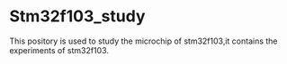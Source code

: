 # Stm32f103_study
This pository is used to study the microchip of stm32f103,it contains the experiments of stm32f103.

